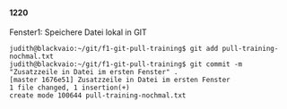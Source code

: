 #### 1220

Fenster1: Speichere Datei lokal in GIT

```
judith@blackvaio:~/git/f1-git-pull-training$ git add pull-training-nochmal.txt
judith@blackvaio:~/git/f1-git-pull-training$ git commit -m "Zusatzzeile in Datei im ersten Fenster" .
[master 1676e51] Zusatzzeile in Datei im ersten Fenster
1 file changed, 1 insertion(+)
create mode 100644 pull-training-nochmal.txt
```

